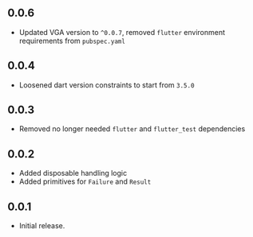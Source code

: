 ## 0.0.6
* Updated VGA version to `^0.0.7`, removed `flutter` environment requirements from `pubspec.yaml`

## 0.0.4

* Loosened dart version constraints to start from `3.5.0`

## 0.0.3

* Removed no longer needed `flutter` and `flutter_test` dependencies

## 0.0.2

* Added disposable handling logic
* Added primitives for `Failure` and `Result`

## 0.0.1

* Initial release.
